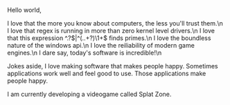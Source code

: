 Hello world,

I love that the more you know about computers, the less you'll trust them.\n
I love that regex is running in more than zero kernel level drivers.\n
I love that this expression ^.?$|^(..+?)\1+$ finds primes.\n
I love the boundless nature of the windows api.\n
I love the reiliability of modern game engines.\n
I dare say, today's software is incredible!\n

Jokes aside, I love making software that makes people happy.
Sometimes applications work well and feel good to use.
Those applications make people happy.

I am currently developing a videogame called Splat Zone.
